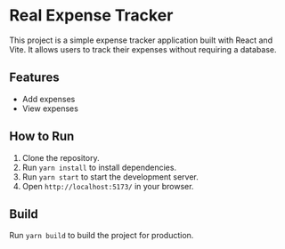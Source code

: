 # Real Expense Tracker

This project is a simple expense tracker application built with React and Vite. It allows users to track their expenses without requiring a database.

## Features

*   Add expenses
*   View expenses

## How to Run

1.  Clone the repository.
2.  Run `yarn install` to install dependencies.
3.  Run `yarn start` to start the development server.
4.  Open `http://localhost:5173/` in your browser.

## Build

Run `yarn build` to build the project for production.
